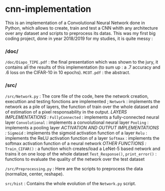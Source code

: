 # cnn-implementation

This is an implementation of a Convolutional Neural Network done in Python, which allows to create, train and test a CNN whith any architecture over any dataset and scripts to preprocess its datas.
This was my first big coding project, done in year 2018/2019 for my studies, it is quite messy :

### /doc/
`/doc/Diapo_TIPE.pdf` : the final presentation which was shown to the jury, it contains all the results of this implementation (to sum up : a .7 accuracy and .6 loss on the CIFAR-10 in 10 epochs).
`MCOT.pdf` : the abstract.

### /src/

`/src/Network.py` :
The core file of the code, here the network creation, executtion and testing fonctions are implemented ;
  `Network` : implements the network as a pile of layers, the function of train over the whole dataset and of estimation of a pixel responsability in the output.
  *LAYERS IMPLEMENTATIONS :*
  `FullyConnected` : implements a fully-connected neural layer
  `Convolutional` : implements a convolutional neural layer
  `Pooling` : implements a pooling layer
  *ACTIVATION AND OUTPUT IMPLEMENTATIONS :*
  `Sigmoid` : implements the sigmoid activation function of a layer
  `Relu` : implements the ReLU activation function of a layer
  `Softmax` : implements the softmax activation function of a neural network
  *OTHER FUNCTIONS :*
  `Train_CIFAR()` : a function which creates/load a LeNet-5 based network and trains it on one loop of the whole dataset
  `Test_Response()`, `print_error()` : functions to evaluate the quality of the network over the test dataset
  
  `/src/Preprocessing.py` :
   Here are the scripts to preprocess the data (normalize, center, reshape).
   
   `src/hist` :
   Contains the whole evolution of the `Network.py` script.
